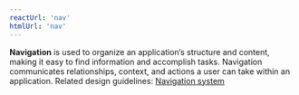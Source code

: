 ```yaml
---
reactUrl: 'nav'
htmlUrl: 'nav'
---
```

**Navigation** is used to organize an application’s structure and content, making it easy to find information and accomplish tasks. Navigation communicates relationships, context, and actions a user can take within an application. Related design guidelines: [Navigation system](design-guidelines/usage-and-behavior/navigation-system)
